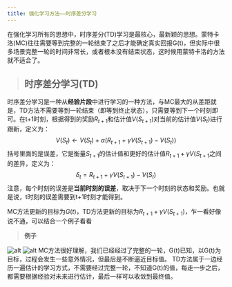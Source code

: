 ```yaml
---
title: 强化学习方法——时序差分学习
---
```

在强化学习所有的思想中，时序差分(TD)学习是最核心，最新颖的思想。蒙特卡洛(MC)往往需要等到完整的一轮结束了之后才能确定真实回报G(t)，但实际中很多场景完整一轮的时间非常长，或者根本没有结束状态，这时候用蒙特卡洛的方法就不适合了。

>## 时序差分学习(TD)

时序差分学习是一种从**经验片段**中进行学习的一种方法，与MC最大的从差距就是，TD方法不需要等到一轮结束（即等到终止状态），只需要等到下一个时刻即可。在t+1时刻，根据得到的奖励$R_{t+1}$和估计值$V(S_{t+1})$对当前的估计值$V(S_t)$进行跟新，定义为：
$$
V(S_t)\leftarrow V(S_t)+\alpha(R_{t+1}+\gamma V(S_{t+1})-V(S_t))
$$
括号里面的是误差，它是衡量$S_{t+1}$的估计值和更好的估计值$R_{t+1}+\gamma V(S_{t+1}$之间的差异，定义为：
$$
\delta_t=R_{t+1}+\gamma V(S_{t+1})-V(S_t)
$$
注意，每个时刻的误差是**当前时刻的误差**，取决于下一个时刻的状态和奖励。也就是说，t时刻的误差需要到t+1时刻才能得到。

MC方法更新的目标为$G(t)$，TD方法更新的目标为$R_{t+1}+\gamma V(S_{t+1})$，乍一看好像说不通，可以结合一个例子看看

>**例子**

![alt](https://img-blog.csdnimg.cn/719f7f548ee94daea8899d540cf32fbb.png)
![alt](https://img-blog.csdnimg.cn/abf73a5e92f84d7ba925de816055b62f.png)
MC方法很好理解，我们已经经过了完整的一轮，G(t)已知，以G(t)为目标，过程会发生一些意外情况，但最后是不断逼近目标值。
TD方法属于一边经历一遍估计的学习方式，不需要经过完整一轮，不知道G(t)的值，每走一步之后，都需要根据经验对未来进行估计，最后一样可以收敛到最终值。
